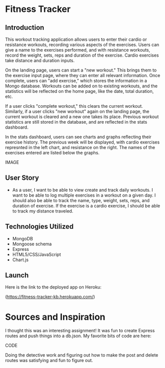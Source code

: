 # Fitness Tracker

## Introduction

This workout tracking application allows users to enter their cardio or resistance workouts, recording various aspects of the exercises. Users can give a name to the exercises performed, and with resistance workouts, record the weight, sets, reps and duration of the exercise. Cardio exercises take distance and duration inputs.

On the landing page, users can start a "new workout." This brings them to the exercise input page, where they can enter all relevant information. Once complete, users can "add exercise," which stores the information in a Mongo database. Workouts can be added on to existing workouts, and the statistics will be reflected on the home page, like the date, total duration, etc.

If a user clicks "complete workout," this clears the current workout. Similarly, if a user clicks "new workout" again on the landing page, the current workout is cleared and a new one takes its place. Previous workout statistics are still stored in the database, and are reflected in the stats dashboard.

In the stats dashboard, users can see charts and graphs reflecting their exercise history. The previous week will be displayed, with cardio exercises represnted in the left chart, and resistance on the right. The names of the exercises entered are listed below the graphs.

IMAGE

## User Story

* As a user, I want to be able to view create and track daily workouts. I want to be able to log multiple exercises in a workout on a given day. I should also be able to track the name, type, weight, sets, reps, and duration of exercise. If the exercise is a cardio exercise, I should be able to track my distance traveled.

## Technologies Utilized

- MongoDB
- Mongoose schema
- Express
- HTML5/CSS/JavaScript
- Chart.js

## Launch

Here is the link to the deployed app on Heroku:

(https://fitness-tracker-kb.herokuapp.com/)

# Sources and Inspiration

I thought this was an interesting assignment! It was fun to create Express routes and push things into a db.json. My favorite bits of code are here:

CODE

Doing the detective work and figuring out how to make the post and delete routes was satisfying and fun to figure out.